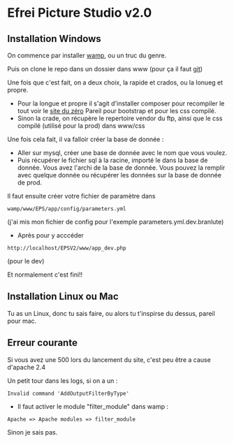 Efrei Picture Studio v2.0
===

## Installation Windows

On commence par installer [wamp](http://wampserver.com), ou un truc du genre.

Puis on clone le repo dans un dossier dans www (pour ça il faut [git](https://msysgit.github.io/))

Une fois que c'est fait, on a deux choix, la rapide et crados, ou la lonueg et propre.

* Pour la longue et propre il s'agit d'installer composer pour recompiler le tout voir le [site du zéro](http://http://openclassrooms.com/courses/developpez-votre-site-web-avec-le-framework-symfony2)
Pareil pour bootstrap et pour les css compilé.
* Sinon la crade, on récupère le repertoire vendor du ftp, ainsi que le css compilé (utilisé pour la prod) dans www/css


Une fois cela fait, il va falloir créer la base de donnée :

* Aller sur mysql, créer une base de donnée avec le nom que vous voulez.
* Puis récupérer le fichier sql à la racine, importé le dans la base de donnée. Vous avez l'archi de la base de donnée.
Vous pouvez la remplir avec quelque donnée ou récupérer les données sur la base de donnée de prod.

Il faut ensuite créer votre fichier de paramètre dans 
```
wamp/www/EPS/app/config/parameters.yml 
```
(j'ai mis mon fichier de config pour l'exemple parameters.yml.dev.branlute)


* Après pour y acccéder
```
http://localhost/EPSV2/www/app_dev.php
```
 (pour le dev)

Et normalement c'est fini!!


## Installation Linux ou Mac

Tu as un Linux, donc tu sais faire, ou alors tu t'inspirse du dessus, pareil pour mac.



## Erreur courante

Si vous avez une 500 lors du lancement du site, c'est peu être a cause d'apache 2.4

Un petit tour dans les logs, si on a un : 
```
Invalid command 'AddOutputFilterByType'
```

* Il faut activer le module "filter_module" dans wamp : 
```
Apache => Apache modules => filter_module
```

Sinon je sais pas.